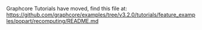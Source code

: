 Graphcore Tutorials have moved, find this file at:
https://github.com/graphcore/examples/tree/v3.2.0/tutorials/feature_examples/popart/recomputing/README.md
